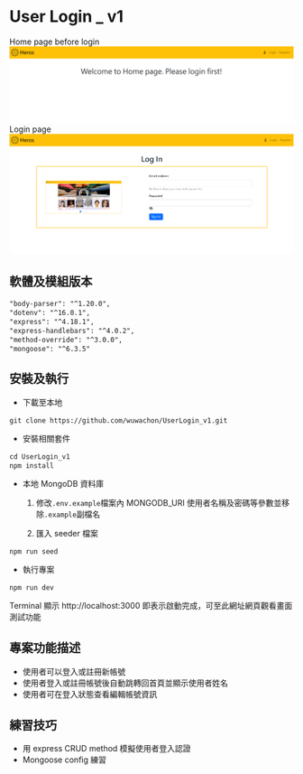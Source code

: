 # User Login \_ v1

Home page before login
![image](./public/images/home-page.png)
Login page
![image](./public/images/login-page.png)

## 軟體及模組版本

```
"body-parser": "^1.20.0",
"dotenv": "^16.0.1",
"express": "^4.18.1",
"express-handlebars": "^4.0.2",
"method-override": "^3.0.0",
"mongoose": "^6.3.5"
```

## 安裝及執行

- 下載至本地

```
git clone https://github.com/wuwachon/UserLogin_v1.git
```

- 安裝相關套件

```
cd UserLogin_v1
npm install
```

- 本地 MongoDB 資料庫

  1. 修改`.env.example`檔案內 MONGODB_URI 使用者名稱及密碼等參數並移除`.example`副檔名

  2. 匯入 seeder 檔案

```
npm run seed
```

- 執行專案

```
npm run dev
```

Terminal 顯示 http://localhost:3000 即表示啟動完成，可至此網址網頁觀看畫面測試功能

## 專案功能描述

- 使用者可以登入或註冊新帳號
- 使用者登入或註冊帳號後自動跳轉回首頁並顯示使用者姓名
- 使用者可在登入狀態查看編輯帳號資訊

## 練習技巧

- 用 express CRUD method 模擬使用者登入認證
- Mongoose config 練習
